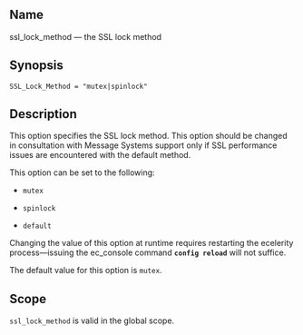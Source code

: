 <a name="config.ssl_lock_method"></a>
## Name

ssl_lock_method — the SSL lock method

## Synopsis

`SSL_Lock_Method = "mutex|spinlock"`

<a name="idp26746048"></a>
## Description

This option specifies the SSL lock method. This option should be changed in consultation with Message Systems support only if SSL performance issues are encountered with the default method.

This option can be set to the following:

*   `mutex`

*   `spinlock`

*   `default`

Changing the value of this option at runtime requires restarting the ecelerity process—issuing the ec_console command **`config reload`**         will not suffice.

The default value for this option is `mutex`.

<a name="idp26754432"></a>
## Scope

`ssl_lock_method` is valid in the global scope.
